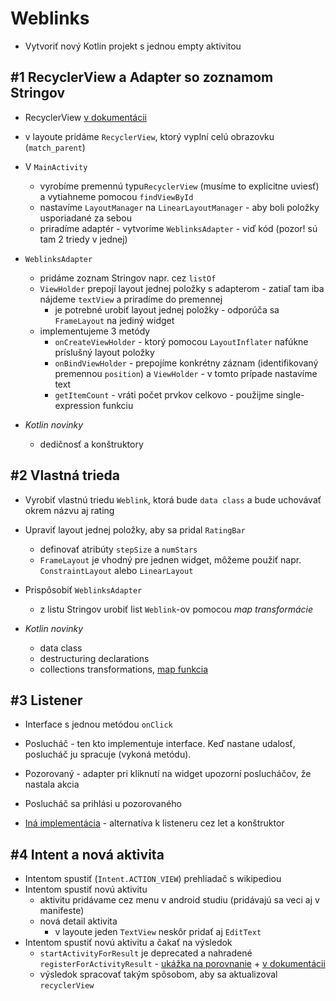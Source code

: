 # Weblinks

* Vytvoriť nový Kotlin projekt s jednou empty aktivitou

## #1 RecyclerView a Adapter so zoznamom Stringov

* RecyclerView [v dokumentácii](https://developer.android.com/guide/topics/ui/layout/recyclerview)
* v layoute pridáme `RecyclerView`, ktorý vyplní celú obrazovku (`match_parent`)
* V `MainActivity`
  * vyrobíme premennú typu`RecyclerView` (musíme to explicitne uviesť) a vytiahneme pomocou `findViewById`
  * nastavíme `LayoutManager` na `LinearLayoutManager` - aby boli položky usporiadané za sebou
  * priradíme adaptér - vytvoríme `WeblinksAdapter` - viď kód (pozor! sú tam 2 triedy v jednej)
* `WeblinksAdapter` 
  * pridáme zoznam Stringov napr. cez `listOf`
  * `ViewHolder` prepojí layout jednej položky s adapterom - zatiaľ tam iba nájdeme `textView` a priradíme do premennej
    * je potrebné urobiť layout jednej položky - odporúča sa `FrameLayout` na jediný widget
  * implementujeme 3 metódy
    * `onCreateViewHolder` - ktorý pomocou `LayoutInflater` nafúkne príslušný layout položky
    * `onBindViewHolder` - prepojíme konkrétny záznam (identifikovaný premennou `position`) a `ViewHolder` - v tomto prípade nastavíme text
    * `getItemCount` - vráti počet prvkov celkovo - použijme single-expression funkciu

* *Kotlin novinky*
  * dedičnosť a konštruktory

## #2 Vlastná trieda 

* Vyrobiť vlastnú triedu `Weblink`, ktorá bude `data class` a bude uchovávať okrem názvu aj rating 
* Upraviť layout jednej položky, aby sa pridal `RatingBar` 
  * definovať atribúty `stepSize` a `numStars`
  * `FrameLayout` je vhodný pre jednen widget, môžeme použiť napr. `ConstraintLayout` alebo `LinearLayout`
* Prispôsobiť `WeblinksAdapter`
  * z listu Stringov urobiť list `Weblink`-ov pomocou *map transformácie*

* *Kotlin novinky*
  * data class
  * destructuring declarations
  * collections transformations, [map funkcia](https://kotlinlang.org/docs/collection-transformations.html#map)

## #3 Listener

* Interface s jednou metódou `onClick`
* Poslucháč - ten kto implementuje interface. Keď nastane udalosť, poslucháč ju spracuje (vykoná metódu).
* Pozorovaný - adapter pri kliknutí na widget upozorní poslucháčov, že nastala akcia
* Poslucháč sa prihlási u pozorovaného

* [Iná implementácia](https://github.com/android/views-widgets-samples/blob/main/RecyclerViewKotlin/app/src/main/java/com/example/recyclersample/flowerList/FlowersAdapter.kt) - alternatíva k listeneru cez let a konštruktor 

## #4 Intent a nová aktivita

* Intentom spustiť (`Intent.ACTION_VIEW`) prehliadač s wikipediou
* Intentom spustiť novú aktivitu
  * aktivitu pridávame cez menu v android studiu (pridávajú sa veci aj v manifeste)
  * nová detail aktivita
    * v layoute jeden `TextView` neskôr pridať aj `EditText`
* Intentom spustiť novú aktivitu a čakať na výsledok 
  * `startActivityForResult` je deprecated a nahradené `registerForActivityResult` - [ukážka na porovnanie](https://stackoverflow.com/questions/62671106/onactivityresult-method-is-deprecated-what-is-the-alternative) + [v dokumentácii](https://developer.android.com/training/basics/intents/result)
  * výsledok spracovať takým spôsobom, aby sa aktualizoval `recyclerView`

